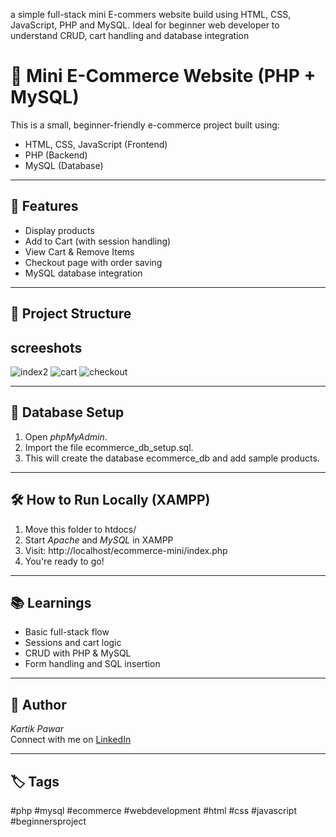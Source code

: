  a simple full-stack mini E-commers website build using HTML, CSS, JavaScript, PHP and MySQL. Ideal for beginner web developer to understand CRUD, cart handling and database integration 
# 🛒 Mini E-Commerce Website (PHP + MySQL)

This is a small, beginner-friendly e-commerce project built using:

- HTML, CSS, JavaScript (Frontend)
- PHP (Backend)
- MySQL (Database)

---

## 📌 Features
- Display products
- Add to Cart (with session handling)
- View Cart & Remove Items
- Checkout page with order saving
- MySQL database integration

---

## 📂 Project Structure
## screeshots 
![index2](https://github.com/user-attachments/assets/f99588c9-059e-4b2b-a60c-3e1a165d4b31)
![cart](https://github.com/user-attachments/assets/cbf86f6a-1bc2-4059-80ce-03734acec2e1)
![checkout](https://github.com/user-attachments/assets/692fa599-db67-43a7-958e-b755d06fb2a0)

---

## 🧮 Database Setup

1. Open *phpMyAdmin*.
2. Import the file ecommerce_db_setup.sql.
3. This will create the database ecommerce_db and add sample products.

---

## 🛠 How to Run Locally (XAMPP)

1. Move this folder to htdocs/
2. Start *Apache* and *MySQL* in XAMPP
3. Visit: http://localhost/ecommerce-mini/index.php
4. You're ready to go!

---

## 📚 Learnings
- Basic full-stack flow
- Sessions and cart logic
- CRUD with PHP & MySQL
- Form handling and SQL insertion

---

## 🚀 Author
*Kartik Pawar*  
Connect with me on [LinkedIn]([https://www.linkedin.com](https://www.linkedin.com/in/kartik-pawar-2757b4315?utm_source=share&utm_campaign=share_via&utm_content=profile&utm_medium=android_app))

---

## 🏷 Tags
#php #mysql #ecommerce #webdevelopment #html #css #javascript #beginnersproject
